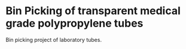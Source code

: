 # Bin Picking of transparent medical grade polypropylene tubes

Bin picking project of laboratory tubes.
